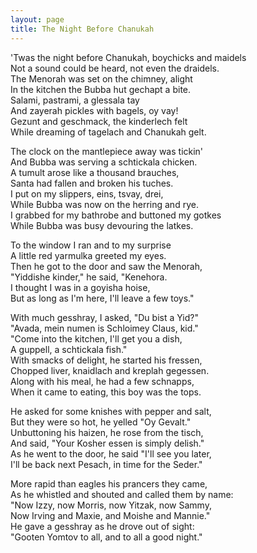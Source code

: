```yaml
---
layout: page
title: The Night Before Chanukah
---
```


'Twas the night before Chanukah, boychicks and maidels<br>
Not a sound could be heard, not even the draidels.<br>
The Menorah was set on the chimney, alight<br>
In the kitchen the Bubba hut gechapt a bite.<br>
Salami, pastrami, a glessala tay<br>
And zayerah pickles with bagels, oy vay!<br>
Gezunt and geschmack, the kinderlech felt<br>
While dreaming of tagelach and Chanukah gelt.

The clock on the mantlepiece away was tickin'<br>
And Bubba was serving a schtickala chicken.<br>
A tumult arose like a thousand brauches,<br>
Santa had fallen and broken his tuches.<br>
I put on my slippers, eins, tsvay, drei,<br>
While Bubba was now on the herring and rye.<br>
I grabbed for my bathrobe and buttoned my gotkes<br>
While Bubba was busy devouring the latkes.</p>

To the window I ran and to my surprise<br>
A little red yarmulka greeted my eyes.<br>
Then he got to the door and saw the Menorah,<br>
"Yiddishe kinder," he said, "Kenehora.<br>
I thought I was in a goyisha hoise,<br>
But as long as I'm here, I'll leave a few toys."</p>

With much gesshray, I asked, "Du bist a Yid?"<br>
"Avada, mein numen is Schloimey Claus, kid."<br>
"Come into the kitchen, I'll get you a dish,<br>
A guppell, a schtickala fish."<br>
With smacks of delight, he started his fressen,<br>
Chopped liver, knaidlach and kreplah gegessen.<br>
Along with his meal, he had a few schnapps,<br>
When it came to eating, this boy was the tops.</p>

He asked for some knishes with pepper and salt,<br>
But they were so hot, he yelled "Oy Gevalt."<br>
Unbuttoning his haizen, he rose from the tisch,<br>
And said, "Your Kosher essen is simply delish."<br>
As he went to the door, he said "I'll see you later,<br>
I'll be back next Pesach, in time for the Seder."</p>

More rapid than eagles his prancers they came,<br>
As he whistled and shouted and called them by name:<br>
"Now Izzy, now Morris, now Yitzak, now Sammy,<br>
Now Irving and Maxie, and Moishe and Mannie."<br>
He gave a gesshray as he drove out of sight:<br>
"Gooten Yomtov to all, and to all a good night."</p>
